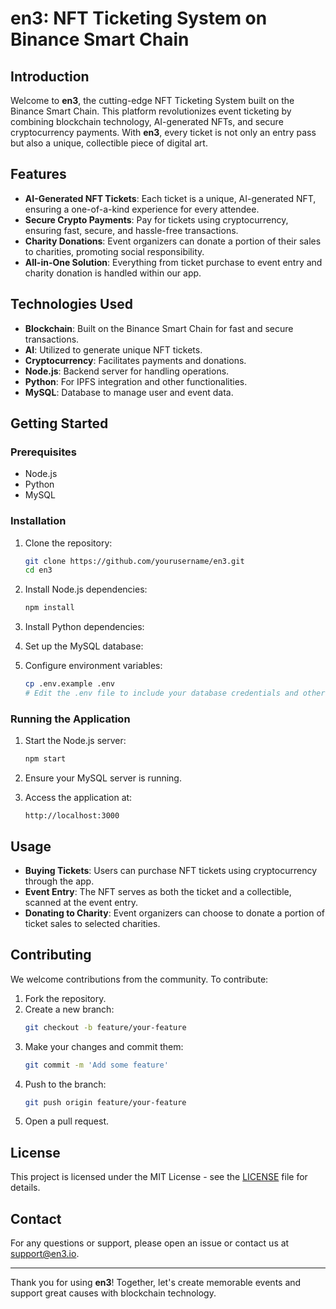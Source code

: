 # en3: NFT Ticketing System on Binance Smart Chain

## Introduction
Welcome to **en3**, the cutting-edge NFT Ticketing System built on the Binance Smart Chain. This platform revolutionizes event ticketing by combining blockchain technology, AI-generated NFTs, and secure cryptocurrency payments. With **en3**, every ticket is not only an entry pass but also a unique, collectible piece of digital art.

## Features
- **AI-Generated NFT Tickets**: Each ticket is a unique, AI-generated NFT, ensuring a one-of-a-kind experience for every attendee.
- **Secure Crypto Payments**: Pay for tickets using cryptocurrency, ensuring fast, secure, and hassle-free transactions.
- **Charity Donations**: Event organizers can donate a portion of their sales to charities, promoting social responsibility.
- **All-in-One Solution**: Everything from ticket purchase to event entry and charity donation is handled within our app.

## Technologies Used
- **Blockchain**: Built on the Binance Smart Chain for fast and secure transactions.
- **AI**: Utilized to generate unique NFT tickets.
- **Cryptocurrency**: Facilitates payments and donations.
- **Node.js**: Backend server for handling operations.
- **Python**: For IPFS integration and other functionalities.
- **MySQL**: Database to manage user and event data.

## Getting Started
### Prerequisites
- Node.js
- Python
- MySQL

### Installation
1. Clone the repository:
    ```sh
    git clone https://github.com/yourusername/en3.git
    cd en3
    ```

2. Install Node.js dependencies:
    ```sh
    npm install
    ```

3. Install Python dependencies:

4. Set up the MySQL database:

5. Configure environment variables:
    ```sh
    cp .env.example .env
    # Edit the .env file to include your database credentials and other necessary configurations
    ```

### Running the Application
1. Start the Node.js server:
    ```sh
    npm start
    ```

2. Ensure your MySQL server is running.

3. Access the application at:
    ```
    http://localhost:3000
    ```

## Usage
- **Buying Tickets**: Users can purchase NFT tickets using cryptocurrency through the app.
- **Event Entry**: The NFT serves as both the ticket and a collectible, scanned at the event entry.
- **Donating to Charity**: Event organizers can choose to donate a portion of ticket sales to selected charities.

## Contributing
We welcome contributions from the community. To contribute:
1. Fork the repository.
2. Create a new branch:
    ```sh
    git checkout -b feature/your-feature
    ```
3. Make your changes and commit them:
    ```sh
    git commit -m 'Add some feature'
    ```
4. Push to the branch:
    ```sh
    git push origin feature/your-feature
    ```
5. Open a pull request.

## License
This project is licensed under the MIT License - see the [LICENSE](LICENSE) file for details.

## Contact
For any questions or support, please open an issue or contact us at support@en3.io.

---

Thank you for using **en3**! Together, let's create memorable events and support great causes with blockchain technology.
